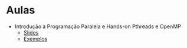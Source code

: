 # Aulas

- Introdução à Programação Paralela e Hands-on Pthreads e OpenMP
  - [Slides](./intro-pp/intro-pp.pdf)
  - [Exemplos](./intro-pp/)